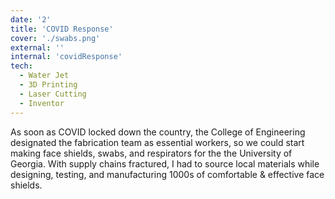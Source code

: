 ```yaml
---
date: '2'
title: 'COVID Response'
cover: './swabs.png'
external: ''
internal: 'covidResponse'
tech:
  - Water Jet
  - 3D Printing
  - Laser Cutting
  - Inventor
---
```


As soon as COVID locked down the country, the College of Engineering designated the fabrication team as essential workers, so we could start making face shields, swabs, and respirators for the the University of Georgia. With supply chains fractured, I had to source local materials while designing, testing, and manufacturing 1000s of comfortable & effective face shields.
